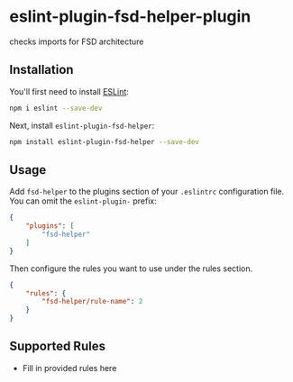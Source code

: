 # eslint-plugin-fsd-helper-plugin

checks imports for FSD architecture

## Installation

You'll first need to install [ESLint](https://eslint.org/):

```sh
npm i eslint --save-dev
```

Next, install `eslint-plugin-fsd-helper`:

```sh
npm install eslint-plugin-fsd-helper --save-dev
```

## Usage

Add `fsd-helper` to the plugins section of your `.eslintrc` configuration file. You can omit the `eslint-plugin-` prefix:

```json
{
    "plugins": [
        "fsd-helper"
    ]
}
```


Then configure the rules you want to use under the rules section.

```json
{
    "rules": {
        "fsd-helper/rule-name": 2
    }
}
```

## Supported Rules

* Fill in provided rules here


